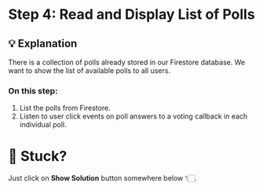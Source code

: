 # Step 4: Read and Display List of Polls

## 💡 Explanation
There is a collection of polls already stored in our Firestore database.
We want to show the list of available polls to all users.

### On this step:
1. List the polls from Firestore.
2. Listen to user click events on poll answers to a voting callback in each individual poll.

# 🥲 Stuck?
Just click on **Show Solution** button somewhere below 👇🏻.